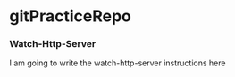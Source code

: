 # gitPracticeRepo

### Watch-Http-Server
I am going to write the watch-http-server instructions here
